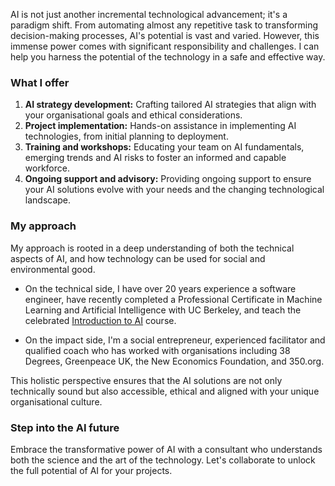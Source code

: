 AI is not just another incremental technological advancement; it's a paradigm shift. From automating almost any repetitive task to transforming decision-making processes, AI's potential is vast and varied. However, this immense power comes with significant responsibility and challenges. I can help you harness the potential of the technology in a safe and effective way.

### What I offer

1. <strong class="text-white">AI strategy development:</strong> Crafting tailored AI strategies that align with your organisational goals and ethical considerations.
2. <strong class="text-white">Project implementation:</strong> Hands-on assistance in implementing AI technologies, from initial planning to deployment.
3. <strong class="text-white">Training and workshops:</strong> Educating your team on AI fundamentals, emerging trends and AI risks to foster an informed and capable workforce.
4. <strong class="text-white">Ongoing support and advisory:</strong> Providing ongoing support to ensure your AI solutions evolve with your needs and the changing technological landscape.

### My approach

My approach is rooted in a deep understanding of both the technical aspects of AI, and how technology can be used for social and environmental good.

* On the technical side, I have over 20 years experience a software engineer, have recently completed a Professional Certificate in Machine Learning and Artificial Intelligence with UC Berkeley, and teach the celebrated [Introduction to AI](https://dandelion.events/e/intro-to-ai-jan-2024) course.

* On the impact side, I'm a social entrepreneur, experienced facilitator and qualified coach who has worked with organisations including 38 Degrees, Greenpeace UK, the New Economics Foundation, and 350.org.

This holistic perspective ensures that the AI solutions are not only technically sound but also accessible, ethical and aligned with your unique organisational culture.

### Step into the AI future

Embrace the transformative power of AI with a consultant who understands both the science and the art of the technology. Let's collaborate to unlock the full potential of AI for your projects.

